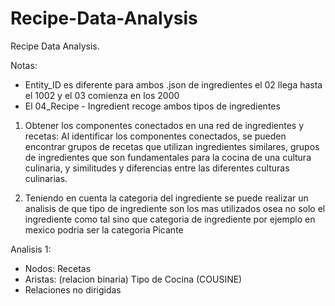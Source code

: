 # Recipe-Data-Analysis

Recipe Data Analysis.

Notas:

- Entity_ID es diferente para ambos .json de ingredientes el 02 llega hasta el 1002 y el 03 comienza en los 2000
- El 04_Recipe - Ingredient recoge ambos tipos de ingredientes

1. Obtener los componentes conectados en una red de ingredientes y recetas: Al identificar los componentes conectados, se pueden encontrar grupos de recetas que utilizan ingredientes similares, grupos de ingredientes que son fundamentales para la cocina de una cultura culinaria, y similitudes y diferencias entre las diferentes culturas culinarias.

2. Teniendo en cuenta la categoria del ingrediente se puede realizar un analisis de que tipo de ingrediente son los mas utilizados osea no solo el ingrediente como tal sino que categoria de ingrediente por ejemplo en mexico podria ser la categoria Picante

Analisis 1:

- Nodos: Recetas
- Aristas: (relacion binaria) Tipo de Cocina (COUSINE)
- Relaciones no dirigidas
